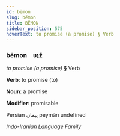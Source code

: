 ```yaml
---
id: bëmon
slug: bëmon
title: BËMON
sidebar_position: 575
hoverText: to promise (a promise) § Verb
---
```


### bëmon&emsp;<span kind="abugida">ʋʇƶ̃</span>

*to promise (a promise)* **§** Verb

**Verb**: to promise (to)

**Noun**: a promise

**Modifier**: promisable

Persian پیمان peymân undefined

*Indo-Iranian Language Family*